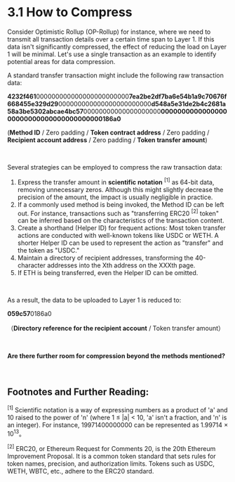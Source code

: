 # 3.1 How to Compress

Consider Optimistic Rollup (OP-Rollup) for instance, where we need to transmit all transaction details over a certain time span to Layer 1. If this data isn't significantly compressed, the effect of reducing the load on Layer 1 will be minimal. Let's use a single transaction as an example to identify potential areas for data compression.

A standard transfer transaction might include the following raw transaction data:

**4232f461**000000000000000000000000**7ea2be2df7ba6e54b1a9c70676f668455e329d29**000000000000000000000000**d548a5e31de2b4c2681a58a3be5302abcae4bc57**00000000000000000000**000000000000000000000000000000000000000186a0**

(**Method ID** / Zero padding / **Token contract address** / Zero padding / **Recipient account address** / Zero padding / **Token transfer amount**)

&nbsp;

Several strategies can be employed to compress the raw transaction data:

1. Express the transfer amount in **scientific notation** <sup>[1]</sup> as 64-bit data, removing unnecessary zeros. Although this might slightly decrease the precision of the amount, the impact is usually negligible in practice.
2. If a commonly used method is being invoked, the Method ID can be left out. For instance, transactions such as "transferring ERC20 <sup>[2]</sup> token" can be inferred based on the characteristics of the transaction content.
3. Create a shorthand (Helper ID) for frequent actions: Most token transfer actions are conducted with well-known tokens like USDC or WETH. A shorter Helper ID can be used to represent the action as "transfer" and the token as "USDC."
4. Maintain a directory of recipient addresses, transforming the 40-character addresses into the Xth address on the XXXth page.
5. If ETH is being transferred, even the Helper ID can be omitted.

&nbsp;

As a result, the data to be uploaded to Layer 1 is reduced to:

**059c57**0186a0

（**Directory reference for the recipient account** / Token transfer amount）

 <CompressText />

&nbsp;

**Are there further room for compression beyond the methods mentioned?**

&nbsp; 
## Footnotes and Further Reading:

<sup>[1]</sup> Scientific notation is a way of expressing numbers as a product of 'a' and 10 raised to the power of 'n' (where 1 ≤ |a| < 10, 'a' isn't a fraction, and 'n' is an integer). For instance, 19971400000000 can be represented as 1.99714 × 10<sup>13</sup>。

<sup>[2]</sup> ERC20, or Ethereum Request for Comments 20, is the 20th Ethereum Improvement Proposal. It is a common token standard that sets rules for token names, precision, and authorization limits. Tokens such as USDC, WETH, WBTC, etc., adhere to the ERC20 standard.

<GithubAvatar owner='lxdao-official' repo='myfirstlayer2-frontend' path='mdx/zh/3.1-compress.md' />